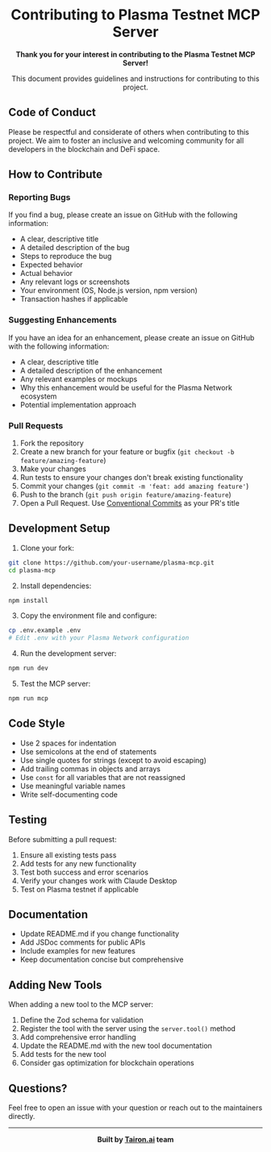 <div align="center">

# Contributing to Plasma Testnet MCP Server

**Thank you for your interest in contributing to the Plasma Testnet MCP Server!**

This document provides guidelines and instructions for contributing to this project.

</div>

## Code of Conduct

Please be respectful and considerate of others when contributing to this project. We aim to foster an inclusive and welcoming community for all developers in the blockchain and DeFi space.

## How to Contribute

### Reporting Bugs

If you find a bug, please create an issue on GitHub with the following information:

- A clear, descriptive title
- A detailed description of the bug
- Steps to reproduce the bug
- Expected behavior
- Actual behavior
- Any relevant logs or screenshots
- Your environment (OS, Node.js version, npm version)
- Transaction hashes if applicable

### Suggesting Enhancements

If you have an idea for an enhancement, please create an issue on GitHub with the following information:

- A clear, descriptive title
- A detailed description of the enhancement
- Any relevant examples or mockups
- Why this enhancement would be useful for the Plasma Network ecosystem
- Potential implementation approach

### Pull Requests

1. Fork the repository
2. Create a new branch for your feature or bugfix (`git checkout -b feature/amazing-feature`)
3. Make your changes
4. Run tests to ensure your changes don't break existing functionality
5. Commit your changes (`git commit -m 'feat: add amazing feature'`)
6. Push to the branch (`git push origin feature/amazing-feature`)
7. Open a Pull Request. Use [Conventional Commits](https://www.conventionalcommits.org/en/v1.0.0/) as your PR's title

## Development Setup

1. Clone your fork:
```bash
git clone https://github.com/your-username/plasma-mcp.git
cd plasma-mcp
```

2. Install dependencies:
```bash
npm install
```

3. Copy the environment file and configure:
```bash
cp .env.example .env
# Edit .env with your Plasma Network configuration
```

4. Run the development server:
```bash
npm run dev
```

5. Test the MCP server:
```bash
npm run mcp
```

## Code Style

- Use 2 spaces for indentation
- Use semicolons at the end of statements
- Use single quotes for strings (except to avoid escaping)
- Add trailing commas in objects and arrays
- Use `const` for all variables that are not reassigned
- Use meaningful variable names
- Write self-documenting code

## Testing

Before submitting a pull request:

1. Ensure all existing tests pass
2. Add tests for any new functionality
3. Test both success and error scenarios
4. Verify your changes work with Claude Desktop
5. Test on Plasma testnet if applicable

## Documentation

- Update README.md if you change functionality
- Add JSDoc comments for public APIs
- Include examples for new features
- Keep documentation concise but comprehensive

## Adding New Tools

When adding a new tool to the MCP server:

1. Define the Zod schema for validation
2. Register the tool with the server using the `server.tool()` method
3. Add comprehensive error handling
4. Update the README.md with the new tool documentation
5. Add tests for the new tool
6. Consider gas optimization for blockchain operations

## Questions?

Feel free to open an issue with your question or reach out to the maintainers directly.

---

<div align="center">

**Built by [Tairon.ai](https://tairon.ai) team**

</div>
